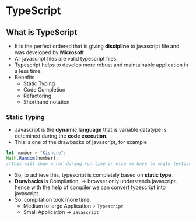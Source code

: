 # TypeScript
## What is TypeScript
* It is the perfect ordered that is giving **discipline** to javascript file and was developed by **Microsoft**.
* All javascript files are valid typescript files.
* Typescript helps to develop more robust and maintainable application in a less time.
* Benefits
    * Static Typing
    * Code Completion
    * Refactoring
    * Shorthand notation
### Static Typing
* Javascript is the **dynamic language** that is variable datatype is detemined during the **code execution**.
* This is one of the drawbacks of javascript, for example 
```javascript
let number = "Kishore";
Math.Random(number);
//This will show error during run time or else we have to write testcases for identify the bug.
```
* So, to achieve this, typescript is completely based on **static type**.
* **Drawbacks** is Compilation, -> browser only understands javascript, hence with the help of compiler we can convert typescript into javascript.
* So, compilation took more time.
    * Medium to large Application-> `Typescript`
    * Small Application -> `Javascript`